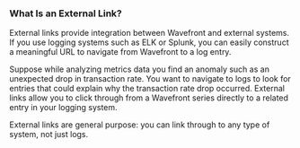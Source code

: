 ### What Is an External Link?

External links provide integration between Wavefront and external systems. If you use logging systems such as ELK or
Splunk, you can easily construct a meaningful URL to navigate from Wavefront to a log entry.

Suppose while analyzing metrics data you find an anomaly such as an unexpected drop in transaction rate.
You want to navigate to logs to look for entries that could explain why the transaction rate drop occurred.
External links allow you to click through from a Wavefront series directly to a related entry in your
logging system.

External links are general purpose: you can link through to any type of system, not just logs.
